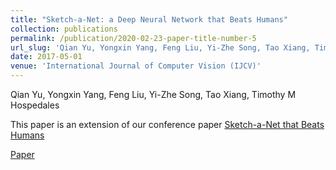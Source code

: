 ```yaml
---
title: "Sketch-a-Net: a Deep Neural Network that Beats Humans"
collection: publications
permalink: /publication/2020-02-23-paper-title-number-5
url_slug: 'Qian Yu, Yongxin Yang, Feng Liu, Yi-Zhe Song, Tao Xiang, Timothy M Hospedales'
date: 2017-05-01
venue: 'International Journal of Computer Vision (IJCV)'
---
```

Qian Yu, Yongxin Yang, Feng Liu, Yi-Zhe Song, Tao Xiang, Timothy M Hospedales

This paper is an extension of our conference paper [Sketch-a-Net that Beats Humans](http://www.eecs.qmul.ac.uk/~tmh/papers/yu2015sketchanet.pdf)

[Paper](https://www.eecs.qmul.ac.uk/~qian/Qian's%20Materials/paper/IJCV_revised_version.pdf)
